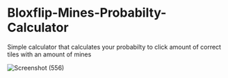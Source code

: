 # Bloxflip-Mines-Probabilty-Calculator
Simple calculator that calculates your probabilty to click amount of correct tiles with an amount of mines

![Screenshot (556)](https://user-images.githubusercontent.com/45693149/229243316-6b30f13f-247e-49ae-abd9-88bca28cf39a.png)
